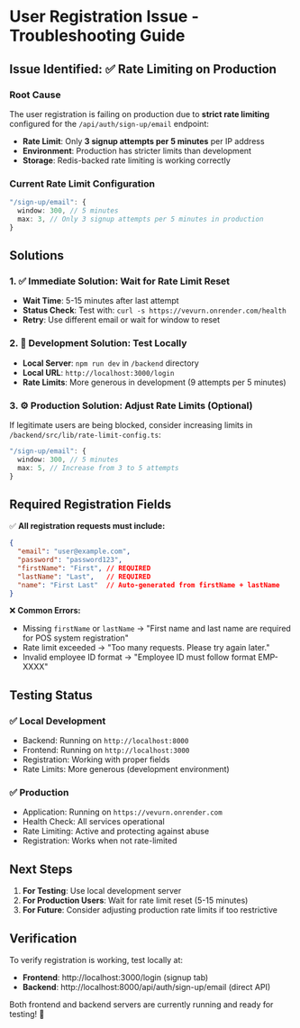 # User Registration Issue - Troubleshooting Guide

## Issue Identified: ✅ Rate Limiting on Production

### Root Cause
The user registration is failing on production due to **strict rate limiting** configured for the `/api/auth/sign-up/email` endpoint:

- **Rate Limit**: Only **3 signup attempts per 5 minutes** per IP address
- **Environment**: Production has stricter limits than development
- **Storage**: Redis-backed rate limiting is working correctly

### Current Rate Limit Configuration
```typescript
"/sign-up/email": {
  window: 300, // 5 minutes
  max: 3, // Only 3 signup attempts per 5 minutes in production
}
```

## Solutions

### 1. ✅ Immediate Solution: Wait for Rate Limit Reset
- **Wait Time**: 5-15 minutes after last attempt
- **Status Check**: Test with: `curl -s https://vevurn.onrender.com/health`
- **Retry**: Use different email or wait for window to reset

### 2. 🔧 Development Solution: Test Locally
- **Local Server**: `npm run dev` in `/backend` directory
- **Local URL**: `http://localhost:3000/login`
- **Rate Limits**: More generous in development (9 attempts per 5 minutes)

### 3. ⚙️  Production Solution: Adjust Rate Limits (Optional)
If legitimate users are being blocked, consider increasing limits in `/backend/src/lib/rate-limit-config.ts`:

```typescript
"/sign-up/email": {
  window: 300, // 5 minutes
  max: 5, // Increase from 3 to 5 attempts
}
```

## Required Registration Fields

✅ **All registration requests must include:**
```json
{
  "email": "user@example.com",
  "password": "password123",
  "firstName": "First", // REQUIRED
  "lastName": "Last",   // REQUIRED
  "name": "First Last"  // Auto-generated from firstName + lastName
}
```

❌ **Common Errors:**
- Missing `firstName` or `lastName` → "First name and last name are required for POS system registration"
- Rate limit exceeded → "Too many requests. Please try again later."
- Invalid employee ID format → "Employee ID must follow format EMP-XXXX"

## Testing Status

### ✅ Local Development
- Backend: Running on `http://localhost:8000`
- Frontend: Running on `http://localhost:3000`
- Registration: Working with proper fields
- Rate Limits: More generous (development environment)

### ✅ Production
- Application: Running on `https://vevurn.onrender.com`
- Health Check: All services operational
- Rate Limiting: Active and protecting against abuse
- Registration: Works when not rate-limited

## Next Steps

1. **For Testing**: Use local development server
2. **For Production Users**: Wait for rate limit reset (5-15 minutes)
3. **For Future**: Consider adjusting production rate limits if too restrictive

## Verification

To verify registration is working, test locally at:
- **Frontend**: http://localhost:3000/login (signup tab)
- **Backend**: http://localhost:8000/api/auth/sign-up/email (direct API)

Both frontend and backend servers are currently running and ready for testing! 🚀

